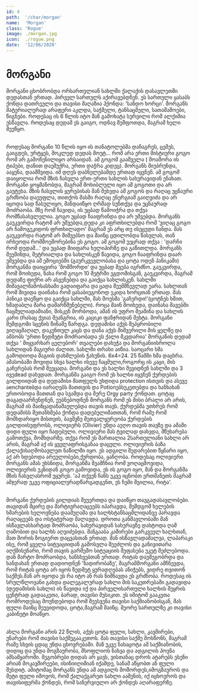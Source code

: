 ```yaml
---
id: 4
path:  '/char/morgan'
name:  'Morgan'
class: 'Rogue'
image: ./morgan.jpg
icon:  ./rogue.png
date:  '12/06/2020'
---
```


# მორგანი

მორგანი ცხობრობდა ორსართულიან სახლში ქალაქის დასავლეთში დედასთან ერთად. პირველ სართულს აქირავებდნენ. ეს 
სართული ყასაბს ქონდა დათრეული და თავისი მაღაზია ჰქონდა: 'სანდო ხორცი'. მორგანს მატერიალურად არაფერი აკლდა,
საჭმელი, ტანსაცმელი, სათამაშოები, წიგნები. როდესაც ის 6 წლის იტო მან გამოხატა სურვილი რომ ალქიმია ესწავლა. 
როდესაც დედამ ეს გაიგო, ოდნავ შეშფოთდა, მაგრამ ხელი შეუწყო.

<br>როდესაც მორგანი 10 წლის იყო ის თანატოლებმა დაჩაგრეს, ცემეს, გაიგდეს, ურტყეს, მოკლედ დედას მოუტ… 
რომ არა ერთი მისტიური გოგო რომ არ გამოჩენილიყო არსაიდან. ამ გოგომ გააშველა ( მოაშორა ის ტიპები, დანით დაემუქრა,
ერთი დაჭრა კიდეც). მორგანს მიუბრუნდა, ააყენა, დაამშვიდა. იმ დღეს დაბნელებამდე ერთად იყვნენ. ამ გოგომ დაიყოლია 
რომ მზის ჩასვლა ერთ-ერთი სახლის სახურავიდან ენახათ. მორგანი ყოყმანობდა, მაგრამ მოხიბლული იყო ამ გოგოთი და არ გაუტეხა.
მზის ჩასვლის ყურებისას მან შეხედა ამ გოგოს და რაღაც უცნაური გრძნობა დაეუფლა, თითქოს მასში რაღაც ენერგიამ გაიღვიძა და არ
იცოდა სად წასულიყო, მანდაიწყო ღრმად სუნთქვა და უცნაურად მოძრაობა. მზე რომ ჩავიდა, ის უცბად წამოიჭრა და თქვა რომწასასვლელია.
გოგო უცბად ჩააფრინდა და არ უშვებდა. მორგანს გაუკვირდა რატომ არ უშვებდა,დედა კი აფრთხილებდა რომ 'ვიღაც გოგო არ ჩამოგეკიდოს
ფრთხილადო' მაგრამ ეს არც თუ ისეცუდი ჩანდა. მას გაუკვირდა რატომ არ მიშვებსო და მაინც ცდილობდა წასვლას, თან ირხეოდა 
რომმოეშორებინა ეს გოგო. ამ გოგომ უეცრად თქვა : 'დარჩი რომ დედაშ…' და უცბად მიიფარა ხელიპირზე და გაწითლდა. მორგანს შეეშინდა, 
შეტრიალდა და სახლისკენ წავიდა, გოგო ჩააფრინდა დაარ უშვებდა და ამ ემოციებში (გაურკვევლობასა და ცოტა ოდენ პანიკაში) მორგანმა 
დაიყვირა 'მომშორდი' და უცბად შვება იგრძნო. გაუკვირდა, რომ მოიხედა, ნახა რომ გოგო 10 მეტრში ეგდომისგან, გაუკვირდა, მაგრამ 
დედაზე ფიქრი არ ასვენებდა და გაიქცა სახლისკენ. სახლში მიმავალმამოსასხამი გადაიფარა და ცადა შეუმშნევლად ეარა. სახლთან რომ მივიდა 
დაინახა რომ ყასაბიუგონოდ ეკიდა ხორცთან ერთად. მას პანიკა დაეწყო და გაიქცა სახლში, მას მოესმა 'გაჩერდი!'(ცოტნეს ხმით, ხმადაბლა 
მარა დამარწმუნებელი). როცა მაინ მოიხედა, დაინახა შავებში ჩაცმულიადამიანი, მისკენ მორბოდა, ამან ის უფრო შეაშინა და სახლის კარი 
(რასაც ქვია) შეანგრია, ის კაციკი ფანჯრიდან შეხტა. მორგანი შემდგომი სცენის წინაშე წარდგა. დედამისი აქვს შეპყრობილი ვიღაცმაღალ, 
დაკუნთულ კაცს და დანა აქვს მიშვერილი მის ყელზე და ამბობს 'ერთი ზედმეტი მოძრაობადა ეს ქალი მკვდარია' მორგანის დედამ თქვა 
' მიყვარხარ ცელებორ' თვალები დახუჭა და მორგანიისროლა სახლიდან მაგიური ძალით. სახლში თრახი აიწია. საოცარი ხმა გამოდიოდა 
მაგიის დახმლების ჭახუნის. 6x4=24. 25 წამში ხმა დაცხრა. ამასობაში მოვიდა სხვა ხალხი ისევე ჩაცმული,როგორც ის კაცი, მის გაჩერებას 
რომ შეეცადა. მორგანი და ეს ხალხი შევიდნენ სახლში და 3 ივეdead დახვდათ. მორგანმა გაიგო რომ ეს ხალხი იყვნენ ქურდების გილდიიდან 
და დედამისი მათფულს უხდიდა protection ისთვის და ასევე აenchanteბდა იარაღებს მათთვის და Potionებსუკეთებდა და ხანხახან ერთობოდა 
მათთან და სვამდა და მერე Orgy party ქონდათ. ცოტაც დაგადაარჩენდნენ, ეუბნებოდნენ მორგანს რომ ეს მისი ბრალი არ არის, მაგრამ ის 
მაინცადანაშაულებდა თავის თავს. ქურდებმა უთხრეს რომ დედამისს შეთანხმება ქონდა დადებულიმათთან, რომ რამე რომ მომხდარიყო მისთვის, 
ბავშვზე მეთვალყურეობა ქურდების გილდიისუფროსს, ოლივიერს (Olivier) უნდა აეღო თავის თავზე და ამაში დიდი ფული იყო ჩადებული.
ოლივიერი მას ტვილად დახვდა, მწუხარება გამოთქვა, მომხდარზე. თქვა რომ ეს მართალია 2სართულიანი სახლი არ არის, მაგრამ აქ ის ყველაფრისგანაა 
დაცული. ოლივიერის ბაზა ქალაქისაღმოსავლეთ ნაწილში იყო. ეს ადგილი შედარებით წყნარი იყო, აქ არ ხდებოდა არეულობები,ქურდობა, ყაჩღობა. 
როდესაც ოლივიერი მორგანს ამას უხსნიდა, მორგანმა შეამჩნია რომ ვოღაცმოვიდა, ოლივიერის უკნიდან გოგო გამოვიდა, ეს ის გოგო იყო, მან და 
მორგანმა მზის ჩასვლასრომ უყურეს. 'აჰ თქვენ ჩანს უკვე იცნობთ ერთმანეთს მაგრამ ამჯერად უკვე ოფიციალურადწარგადგენთ, ეს ჩემი შვილია, 
რიტა'.

<br>მორგანი ქურდების გილდიას შეუერთდა და დაიწყო თავგადასავლობები. თავიდან მცირე და მარტივრაღაცეებს იპარავდა, შემდგომ 
ხელების ხმარების ხელოვნება დაამუღამა და ხალხსტანსაცმლიდანვე პარავდა რაღაცეებს და ოსტატურად მალავდა. დროთა განმავლობაში მან 
ისწავლასხარტად მოძრაობა, სახურავიდან სახურავზე დახტოდა ღამ ღამობით და ხალხს აღვიძებდა. მანგააბა კაშირები გარკვეულ ხალხთან, 
მათ შორის ზოგიერთ დაცვასთან ერთად. მან ისწავლადამალვა, ლაპარაკი ისე, რომ ყველა სიტუაციიდან გამოსვლა შეეძლოს და განივითარა 
აღქმისუნარი, რომ თავის გარშემო სიტუაციის შეფასება უკეტ შეძლებოდა. დან მარტო მოძრაობდა, ხანსხვებთან ერთად. რიტას დაუმეგობრდა 
და ხანდახან ერთად დადიოდნენ 'ნადირობაზე', მაგრამმორგანი ამჩნევდა, რომ რიტას ცოტა არ იყოს ზედმეტ ყურადღებას ანიჭებს, ვიდრე თვითონ
საქმეს.მან არ იცოდა ეს რა იტო ან რას ნიშნავდა ეს გრძნობა. როდესაც ის სრულწლოვანი გახდა დალეგალურად სახლი მის საკუთრებაში გადავიდა 
(დედამისის სახლი) ის წავიდა იქ და პირველისართული ხალხის შეყრის ცენტრად გადააკეთა, ბარად, თავისი მუსიკით. ეს იმიტომ გააკეთა 
რომროდესაც მოუნდებოდა რომ შეესვენა თავისი საქმიანობისგან, მას ფული მაინც შეუვიდოდა, ცოტა,მაგრამ მაინც. მეორე სართულზე კი თავისი 
კაბინეტი მოაწყო.

<br>ახლა მორგანი არის 22 წლის, აქვს ცოტა ფული, სახლი, კავშირები, უნარები რომ თავისი საქმეგააკეთოს. მას თავისი 
საქმე მოსწონს, მაგრამ რამე სხვის ცდაც უნდა ცხოვრებაში. მან უკვე ნახაცოტა ამ საქმიანობის, დიდიც და უნდა მოგზაურობა, მსოფლიოს ნახვა 
და ადგილის პოვნა ამსამყაროში. მეგობრები დიდას არ ყავს, ვისთანაც დროს ატარებს ესენი არიან მოკავშირეები, ისინიიღიმიან იქამდე, სანამ აწყობთ 
ან ფული შესდიტ. ამიტომაც მორგანს უნდა ამ ადგილს მოშორდეს,იმოგზაუროს და მეტი ფული იშოვოს, რომ ქალაქგარეთ სახლი ააშენის, იქ იცხოვროს 
და თავისიფერმა ქონდეს, რომ სანერვიულო არ ქონდეს აღარაფერზე.